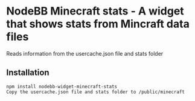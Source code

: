 # NodeBB Minecraft stats - A widget that shows stats from Mincraft data files

Reads information from the usercache.json file and stats folder

## Installation

    npm install nodebb-widget-minecraft-stats
    Copy the usercache.json file and stats folder to /public/minecraft
